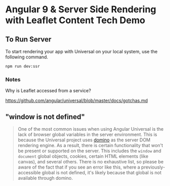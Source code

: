 # Angular 9 & Server Side Rendering with Leaflet Content Tech Demo

## To Run Server

To start rendering your app with Universal on your local system, use the following command.

```bash
npm run dev:ssr
```

### Notes

Why is Leaflet accessed from a service?

https://github.com/angular/universal/blob/master/docs/gotchas.md

## "window is not defined"

> One of the most common issues when using Angular Universal is the lack of browser global
variables in the server environment. This is because the Universal project uses
[domino](https://github.com/fgnass/domino) as the server DOM rendering engine. As a result,
there is certain functionality that won't be present or supported on the server. This
includes the `window` and `document` global objects, cookies, certain HTML elements (like canvas),
and several others. There is no exhaustive list, so please be aware of the fact that if you
see an error like this, where a previously-accessible global is not defined, it's likely because
that global is not available through domino.